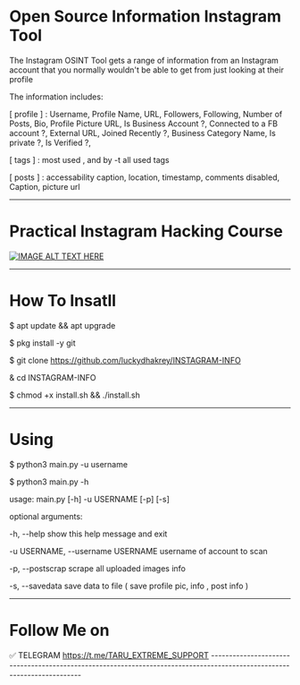 # Open Source Information Instagram Tool

The Instagram OSINT Tool gets a range of information from an Instagram account that you normally wouldn't be able to get from just looking at their profile

The information includes:

[ profile ] : Username, Profile Name, URL, Followers, Following, Number of Posts, Bio, Profile Picture URL, Is Business Account ?, Connected to a FB account ?, External URL, Joined Recently ?, Business Category Name, Is private ?, Is Verified ?,

[ tags ] : most used , and by -t all used tags

[ posts ] : accessability caption, location, timestamp, comments disabled, Caption, picture url

---------------------------------------------------------------------------------------------------------------------
# Practical Instagram Hacking Course
[![IMAGE ALT TEXT HERE](https://graph.org/file/3dab9677be3238322b2a7.jpg)](https://t.me/TARU_EXTREME_SUPPORT)


---------------------------------------------------------------------------------------------------------------------
# How To Insatll
$ apt update && apt upgrade

$ pkg install -y git

$ git clone https://github.com/luckydhakrey/INSTAGRAM-INFO 

& cd INSTAGRAM-INFO

$ chmod +x install.sh && ./install.sh

----------------------------------------------------------------------------------------------------------------------
# Using
$ python3 main.py -u username

$ python3 main.py -h

usage: main.py [-h] -u USERNAME [-p] [-s]

optional arguments:

-h, --help show this help message and exit

-u USERNAME, --username USERNAME username of account to scan

-p, --postscrap scrape all uploaded images info

-s, --savedata save data to file ( save profile pic, info , post info )

-------------------------------------------------------------------------------------------------------------------------
# Follow Me on
✅ TELEGRAM
https://t.me/TARU_EXTREME_SUPPORT ------------------------------------------------------------------------------------------------------------------------
